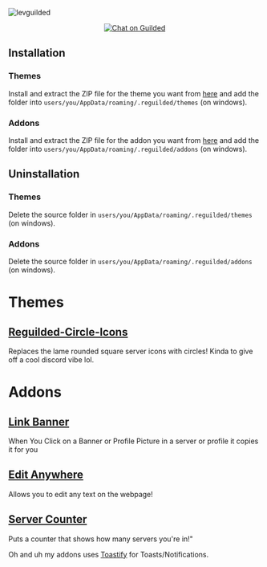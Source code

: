 ![levguilded](https://github.com/horsehair/levguilded/blob/main/lgb.png)

<p align="center">
<a href="https://www.guilded.gg/i/2yenj7K2">
<img src="https://img.shields.io/static/v1?label=Chat%20on&message=Guilded&style=flat-square&color=F5C400" alt="Chat on Guilded" />
</a>
</p>

## Installation

### Themes

Install and extract the ZIP file for the theme you want from [here](https://github.com/skyallaround/levguilded/releases) and add the folder into `users/you/AppData/roaming/.reguilded/themes` (on windows).

### Addons

Install and extract the ZIP file for the addon you want from [here](https://github.com/skyallaround/levguilded/releases) and add the folder into `users/you/AppData/roaming/.reguilded/addons` (on windows).

## Uninstallation

### Themes

Delete the source folder in `users/you/AppData/roaming/.reguilded/themes` (on windows).

### Addons

Delete the source folder in `users/you/AppData/roaming/.reguilded/addons` (on windows).

# Themes

## [Reguilded-Circle-Icons](https://github.com/skyallaround/levguilded/tree/main/Circle%20Icons)

Replaces the lame rounded square server icons with circles! Kinda to give off a cool discord vibe lol.

# Addons

## [Link Banner](https://github.com/skyallaround/levguilded/tree/main/Link%20Banner)

When You Click on a Banner or Profile Picture in a server or profile it copies it for you

## [Edit Anywhere](https://github.com/skyallaround/levguilded/tree/main/Edit%20Anywhere)

Allows you to edit any text on the webpage!

## [Server Counter](https://github.com/skyallaround/levguilded/tree/main/Server%20Counter)

Puts a counter that shows how many servers you're in!"

Oh and uh my addons uses [Toastify](https://github.com/apvarun/toastify-js) for Toasts/Notifications.
